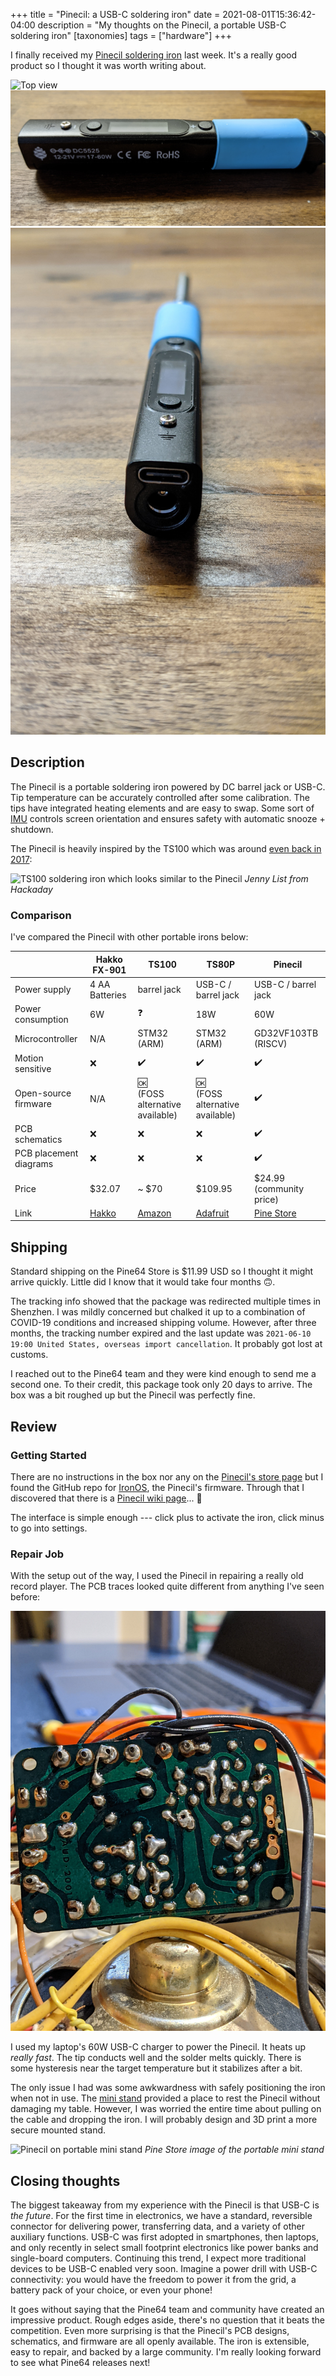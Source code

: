 +++
title = "Pinecil: a USB-C soldering iron"
date = 2021-08-01T15:36:42-04:00
description = "My thoughts on the Pinecil, a portable USB-C soldering iron"
[taxonomies]
tags = ["hardware"]
+++

I finally received my [Pinecil soldering iron](https://pine64.com/product/pinecil-smart-mini-portable-soldering-iron/) last week.
It's a really good product so I thought it was worth writing about.


![Top view](pinecil_top.jpg)
![Side view](pinecil_side.jpg)
![Back view](pinecil_back.jpg)

## Description

The Pinecil is a portable soldering iron powered by DC barrel jack or USB-C.
Tip temperature can be accurately controlled after some calibration.
The tips have integrated heating elements and are easy to swap.
Some sort of [IMU](https://en.wikipedia.org/wiki/Inertial_measurement_unit) controls screen orientation and ensures safety with automatic snooze + shutdown.

The Pinecil is heavily inspired by the TS100 which was around [even back in 2017](https://hackaday.com/2017/07/24/review-ts100-soldering-iron/):

![TS100 soldering iron which looks similar to the Pinecil](https://hackaday.com/wp-content/uploads/2017/06/ts100-thumbnail.jpg)
*Jenny List from Hackaday*

### Comparison

I've compared the Pinecil with other portable irons below:

||Hakko FX-901|TS100|TS80P|Pinecil|
|--|--|--|--|--|
|Power supply|4 AA Batteries|barrel jack|USB-C / barrel jack|USB-C / barrel jack|
|Power consumption|6W|:question:|18W|60W|
|Microcontroller|N/A|STM32 (ARM)|STM32 (ARM)|GD32VF103TB (RISCV)|
|Motion sensitive|:x:|:heavy_check_mark:|:heavy_check_mark:|:heavy_check_mark:|
|Open-source firmware|N/A|:ok:<br>(FOSS alternative available)|:ok:<br>(FOSS alternative available)|:heavy_check_mark:|
|PCB schematics|:x:|:x:|:x:|:heavy_check_mark:|
|PCB placement diagrams|:x:|:x:|:x:|:heavy_check_mark:|
|Price|$32.07|~ $70|$109.95|$24.99<br>(community price)|
|Link|[Hakko](https://www.hakko.com/english/products/hakko_fx901_spec.html)|[Amazon](https://www.amazon.com/s?k=ts100)|[Adafruit](https://www.adafruit.com/product/4244)|[Pine Store](https://pine64.com/product/pinecil-smart-mini-portable-soldering-iron/)|

## Shipping

Standard shipping on the Pine64 Store is $11.99 USD so I thought it might arrive quickly. Little did I know that it would take four months :upside_down_face:.

The tracking info showed that the package was redirected multiple times in Shenzhen. I was mildly concerned but chalked it up to a combination of COVID-19 conditions and increased shipping volume.
However, after three months, the tracking number expired and the last update was `2021-06-10 19:00 United States, overseas import cancellation`.
It probably got lost at customs.

I reached out to the Pine64 team and they were kind enough to send me a second one. To their credit, this package took only 20 days to arrive. The box was a bit roughed up but the Pinecil was perfectly fine.

## Review

### Getting Started

There are no instructions in the box nor any on the [Pinecil's store page](https://pine64.com/product/pinecil-smart-mini-portable-soldering-iron/) but I found the GitHub repo for [IronOS](https://github.com/Ralim/IronOS), the Pinecil's firmware.
Through that I discovered that there is a [Pinecil wiki page](https://wiki.pine64.org/wiki/Pinecil)... :facepalm:

The interface is simple enough ---  click plus to activate the iron, click minus to go into settings.

### Repair Job

With the setup out of the way, I used the Pinecil in repairing a really old record player. The PCB traces looked quite different from anything I've seen before:

![Record player PCB with smooth traces](record_player_pcb.jpg)

I used my laptop's 60W USB-C charger to power the Pinecil. It heats up *really fast*. The tip conducts well and the solder melts quickly. There is some hysteresis near the target temperature but it stabilizes after a bit.

The only issue I had was some awkwardness with safely positioning the iron when not in use.
The [mini stand](https://pine64.com/product/pinecil-portable-mini-stand/) provided a place to rest the Pinecil without damaging my table. However, I was worried the entire time about pulling on the cable and dropping the iron. I will probably design and 3D print a more secure mounted stand.

![Pinecil on portable mini stand](https://pine64.com/wp-content/uploads/2020/12/Pinecil-Portable-Stand-4.jpg)
*Pine Store image of the portable mini stand*

## Closing thoughts

The biggest takeaway from my experience with the Pinecil is that USB-C is *the future*.
For the first time in electronics, we have a standard, reversible connector for delivering power, transferring data, and a variety of other auxiliary functions.
USB-C was first adopted in smartphones, then laptops, and only recently in select small footprint electronics like power banks and single-board computers.
Continuing this trend, I expect more traditional devices to be USB-C enabled very soon.
Imagine a power drill with USB-C connectivity: you would have the freedom to power it from the grid, a battery pack of your choice, or even your phone!

It goes without saying that the Pine64 team and community have created an impressive product.
Rough edges aside, there's no question that it beats the competition.
Even more surprising is that the Pinecil's PCB designs, schematics, and firmware are all openly available.
The iron is extensible, easy to repair, and backed by a large community.
I'm really looking forward to see what Pine64 releases next!
